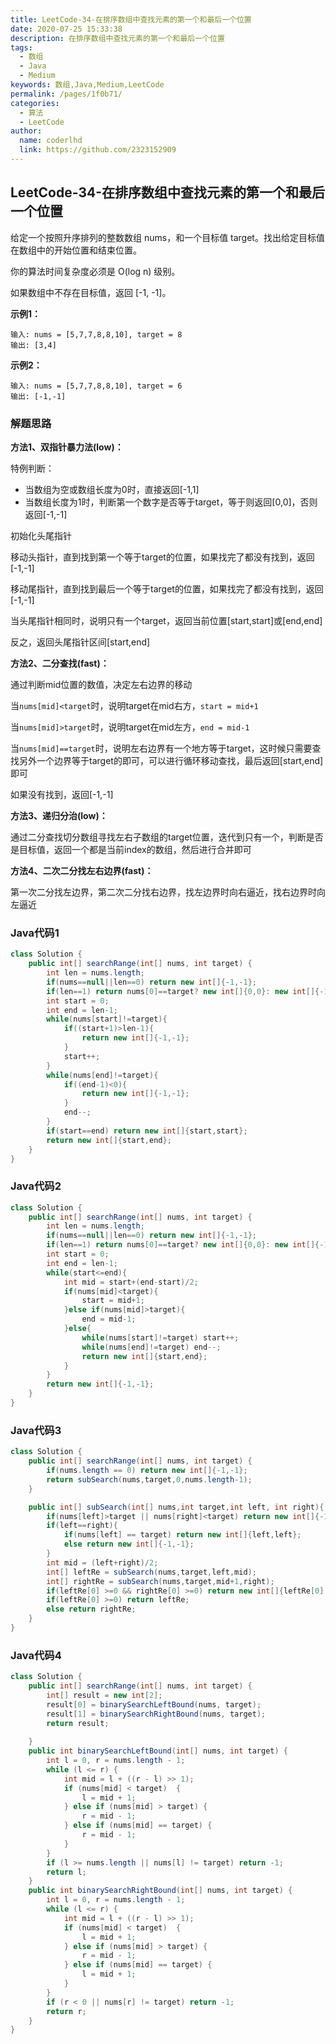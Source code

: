 ```yaml
---
title: LeetCode-34-在排序数组中查找元素的第一个和最后一个位置
date: 2020-07-25 15:33:38
description: 在排序数组中查找元素的第一个和最后一个位置
tags: 
  - 数组
  - Java
  - Medium
keywords: 数组,Java,Medium,LeetCode
permalink: /pages/1f0b71/
categories: 
  - 算法
  - LeetCode
author: 
  name: coderlhd
  link: https://github.com/2323152909
---
```


## LeetCode-34-在排序数组中查找元素的第一个和最后一个位置

给定一个按照升序排列的整数数组 nums，和一个目标值 target。找出给定目标值在数组中的开始位置和结束位置。

你的算法时间复杂度必须是 O(log n) 级别。

如果数组中不存在目标值，返回 [-1, -1]。

<!--more-->

**示例1：**

```
输入: nums = [5,7,7,8,8,10], target = 8
输出: [3,4]
```

**示例2：**

```
输入: nums = [5,7,7,8,8,10], target = 6
输出: [-1,-1]
```

### 解题思路

**方法1、双指针暴力法(low)：**

特例判断：

- 当数组为空或数组长度为0时，直接返回[-1,1]
- 当数组长度为1时，判断第一个数字是否等于target，等于则返回[0,0]，否则返回[-1,-1]

初始化头尾指针

移动头指针，直到找到第一个等于target的位置，如果找完了都没有找到，返回[-1,-1]

移动尾指针，直到找到最后一个等于target的位置，如果找完了都没有找到，返回[-1,-1]

当头尾指针相同时，说明只有一个target，返回当前位置[start,start]或[end,end]

反之，返回头尾指针区间[start,end]

**方法2、二分查找(fast)：**

通过判断mid位置的数值，决定左右边界的移动

当`nums[mid]<target`时，说明target在mid右方，`start = mid+1`

当`nums[mid]>target`时，说明target在mid左方，`end = mid-1`

当`nums[mid]==target`时，说明左右边界有一个地方等于target，这时候只需要查找另外一个边界等于target的即可，可以进行循环移动查找，最后返回[start,end]即可

如果没有找到，返回[-1,-1]

**方法3、递归分治(low)：**

通过二分查找切分数组寻找左右子数组的target位置，迭代到只有一个，判断是否是目标值，返回一个都是当前index的数组，然后进行合并即可

**方法4、二次二分找左右边界(fast)：**

第一次二分找左边界，第二次二分找右边界，找左边界时向右逼近，找右边界时向左逼近

### Java代码1

```java
class Solution {
    public int[] searchRange(int[] nums, int target) {
        int len = nums.length;
        if(nums==null||len==0) return new int[]{-1,-1};
        if(len==1) return nums[0]==target? new int[]{0,0}: new int[]{-1,-1};
        int start = 0;
        int end = len-1;
        while(nums[start]!=target){
            if((start+1)>len-1){
                return new int[]{-1,-1};
            }
            start++;
        }
        while(nums[end]!=target){
            if((end-1)<0){
                return new int[]{-1,-1};
            }
            end--;
        }
        if(start==end) return new int[]{start,start};
        return new int[]{start,end};
    }
}
```

### Java代码2

```java
class Solution {
    public int[] searchRange(int[] nums, int target) {
        int len = nums.length;
        if(nums==null||len==0) return new int[]{-1,-1};
        if(len==1) return nums[0]==target? new int[]{0,0}: new int[]{-1,-1};
        int start = 0;
        int end = len-1;
        while(start<=end){
            int mid = start+(end-start)/2;
            if(nums[mid]<target){
                start = mid+1;
            }else if(nums[mid]>target){
                end = mid-1;
            }else{
                while(nums[start]!=target) start++;
                while(nums[end]!=target) end--;
                return new int[]{start,end};
            }
        }
        return new int[]{-1,-1};
    }
}
```

### Java代码3

```java
class Solution {
    public int[] searchRange(int[] nums, int target) {
        if(nums.length == 0) return new int[]{-1,-1};
        return subSearch(nums,target,0,nums.length-1);
    }

    public int[] subSearch(int[] nums,int target,int left, int right){
        if(nums[left]>target || nums[right]<target) return new int[]{-1,-1};
        if(left==right){
            if(nums[left] == target) return new int[]{left,left};
            else return new int[]{-1,-1};
        }
        int mid = (left+right)/2;
        int[] leftRe = subSearch(nums,target,left,mid);
        int[] rightRe = subSearch(nums,target,mid+1,right);
        if(leftRe[0] >=0 && rightRe[0] >=0) return new int[]{leftRe[0],rightRe[1]};
        if(leftRe[0] >=0) return leftRe;
        else return rightRe;
    }
}
```

### Java代码4

```java
class Solution {
    public int[] searchRange(int[] nums, int target) {
        int[] result = new int[2];
        result[0] = binarySearchLeftBound(nums, target);
        result[1] = binarySearchRightBound(nums, target);
        return result;
        
    }
    public int binarySearchLeftBound(int[] nums, int target) {
        int l = 0, r = nums.length - 1;
        while (l <= r) {
            int mid = l + ((r - l) >> 1);
            if (nums[mid] < target)  {
                l = mid + 1;
            } else if (nums[mid] > target) {
                r = mid - 1;
            } else if (nums[mid] == target) {
                r = mid - 1;
            }
        }        
        if (l >= nums.length || nums[l] != target) return -1;
        return l;
    }
    public int binarySearchRightBound(int[] nums, int target) {
        int l = 0, r = nums.length - 1;
        while (l <= r) {
            int mid = l + ((r - l) >> 1);
            if (nums[mid] < target)  {
                l = mid + 1;
            } else if (nums[mid] > target) {
                r = mid - 1;
            } else if (nums[mid] == target) {
                l = mid + 1;
            }
        }
        if (r < 0 || nums[r] != target) return -1;
        return r;
    }
}
```

